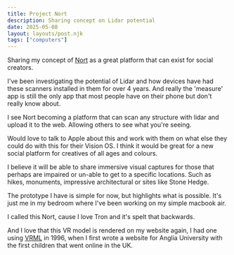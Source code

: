 ```yaml
---
title: Project Nort
description: Sharing concept on Lidar potential
date: 2025-05-08
layout: layouts/post.njk
tags: ["computers"]
---
```


Sharing my concept of [Nort](/nort) as a great platform that can exist for social creators.

I've been investigating the potential of Lidar and how devices have had these scanners installed in them for over 4 years. And really the 'measure' app is still the only app that most people have on their phone but don't really know about.

I see Nort becoming a platform that can scan any structure with lidar and upload it to the web. Allowing others to see what you're seeing.

Would love to talk to Apple about this and work with them on what else they could do with this for their Vision OS. I think it would be great for a new social platform for creatives of all ages and colours.

I believe it will be able to share immersive visual captures for those that perhaps are impaired or un-able to get to a specific locations. Such as hikes, monuments, impressive architectural or sites like Stone Hedge.

The prototype I have is simple for now, but highlights what is possible. It's just me in my bedroom where I've been working on my simple macbook air. 

I called this Nort, cause I love Tron and it's spelt that backwards.

And I love that this VR model is rendered on my website again, I had one using [VRML](https://en.wikipedia.org/wiki/VRML) in 1996, when I first wrote a website for Anglia University with the first children that went online in the UK.
